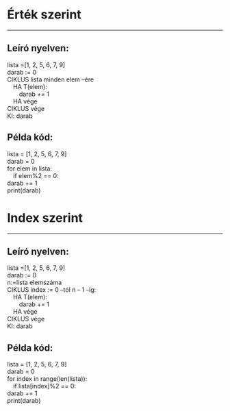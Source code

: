 # Érték szerint
<hr>

## Leíró nyelven:
lista =[1, 2, 5, 6, 7, 9]<br>
darab := 0<br>
CIKLUS lista minden elem –ére<br>
&emsp;HA T(elem):<br>
&emsp;&emsp;darab += 1<br>
&emsp;HA vége<br>
CIKLUS vége<br>
KI: darab<br>

## Példa kód:
lista = [1, 2, 5, 6, 7, 9]<br>
darab = 0<br>
for elem in lista:<br>
&emsp;if elem%2 == 0:<br>
darab += 1<br>
print(darab)<br>

# Index szerint
<hr>

## Leíró nyelven:
lista =[1, 2, 5, 6, 7, 9]<br>
darab := 0<br>
n:=lista elemszáma<br>
CIKLUS index := 0 –tól n – 1 –ig:<br>
&emsp;HA T(elem):<br>
&emsp;&emsp;darab += 1<br>
&emsp;HA vége<br>
CIKLUS vége<br>
KI: darab<br>

## Példa kód:
lista = [1, 2, 5, 6, 7, 9]<br>
darab = 0<br>
for index in range(len(lista)):<br>
&emsp;if lista[index]%2 == 0:<br>
darab += 1<br>
print(darab)